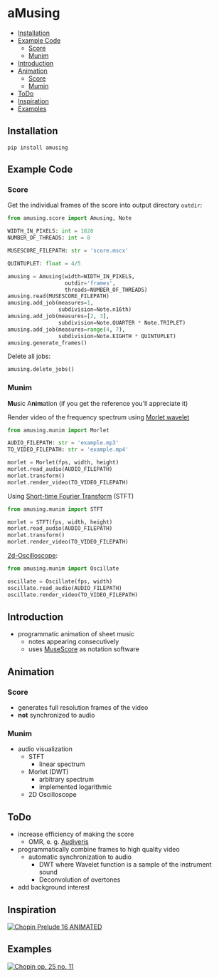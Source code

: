 # aMusing
- [Installation](#installation)
- [Example Code](#example-code)
    - [Score](#score)
    - [Munim](#munim)
- [Introduction](#introduction)
- [Animation](#animation)
    - [Score](#score-1)
    - [Mumin](#munim-1)
- [ToDo](#todo)
- [Inspiration](#inspiration)
- [Examples](#examples)

## Installation
```
pip install amusing
```

## Example Code

### Score

Get the individual frames of the score into output directory `outdir`:

```python
from amusing.score import Amusing, Note

WIDTH_IN_PIXELS: int = 1820
NUMBER_OF_THREADS: int = 8

MUSESCORE_FILEPATH: str = 'score.mscx'

QUINTUPLET: float = 4/5

amusing = Amusing(width=WIDTH_IN_PIXELS,
                  outdir='frames',
                  threads=NUMBER_OF_THREADS)
amusing.read(MUSESCORE_FILEPATH)
amusing.add_job(measures=1,
                subdivision=Note.n16th)
amusing.add_job(measures=[2, 3],
                subdivision=Note.QUARTER * Note.TRIPLET)
amusing.add_job(measures=range(4, 7),
                subdivision=Note.EIGHTH * QUINTUPLET)
amusing.generate_frames()
```

Delete all jobs:
```python
amusing.delete_jobs()
```

### Munim
**Mu**sic A**nim**ation (if you get the reference you'll appreciate it)

Render video of the frequency spectrum using [Morlet wavelet](https://en.wikipedia.org/wiki/Morlet_wavelet)
```python
from amusing.munim import Morlet

AUDIO_FILEPATH: str = 'example.mp3'
TO_VIDEO_FILEPATH: str = 'example.mp4'

morlet = Morlet(fps, width, height)
morlet.read_audio(AUDIO_FILEPATH)
morlet.transform()
morlet.render_video(TO_VIDEO_FILEPATH)
```

Using [Short-time Fourier Transform](https://en.wikipedia.org/wiki/Short-time_Fourier_transform) (STFT)
```python
from amusing.munim import STFT

morlet = STFT(fps, width, height)
morlet.read_audio(AUDIO_FILEPATH)
morlet.transform()
morlet.render_video(TO_VIDEO_FILEPATH)
``` 

[2d-Oscilloscope](https://en.wikipedia.org/wiki/Oscilloscope):
```python
from amusing.munim import Oscillate

oscillate = Oscillate(fps, width)
oscillate.read_audio(AUDIO_FILEPATH)
oscillate.render_video(TO_VIDEO_FILEPATH)
```

## Introduction
- programmatic animation of sheet music
    - notes appearing consecutively
    - uses [MuseScore](https://musescore.org/) as notation software

## Animation
### Score
- generates full resolution frames of the video
- **not** synchronized to audio

### Munim
- audio visualization
    - STFT
        - linear spectrum
    - Morlet (DWT)
        - arbitrary spectrum
        - implemented logarithmic
    - 2D Oscilloscope

## ToDo
- increase efficiency of making the score
    - OMR, e. g. [Audiveris](https://github.com/Audiveris)
- programmatically combine frames to high quality video
    - automatic synchronization to audio
        - DWT where Wavelet function is a sample of the instrument sound
        - Deconvolution of overtones
- add background interest

## Inspiration
[![Chopin Prelude 16 ANIMATED](https://img.youtube.com/vi/kq6BofwPSJI/maxresdefault.jpg)](https://www.youtube.com/kq6BofwPSJI)

## Examples
[![Chopin op. 25 no. 11](https://img.youtube.com/vi/9X8dbjO-wt4/maxresdefault.jpg)](https://youtu.be/9X8dbjO-wt4)
